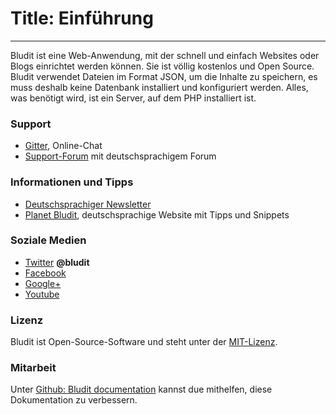 # Title: Einführung
<!-- Position: 1 -->
---

Bludit ist eine Web-Anwendung, mit der schnell und einfach Websites oder Blogs einrichtet werden können. Sie ist völlig kostenlos und Open Source. Bludit verwendet Dateien im Format JSON, um die Inhalte zu speichern, es muss deshalb keine Datenbank installiert und konfiguriert werden. Alles, was benötigt wird, ist ein Server, auf dem PHP installiert ist.

### Support
* [Gitter](https://gitter.im/bludit/support), Online-Chat
* [Support-Forum](https://forum.bludit.org) mit deutschsprachigem Forum

### Informationen und Tipps
* [Deutschsprachiger Newsletter](http://eepurl.com/b6mpKf)
* [Planet Bludit](https://planet-bludit.ch), deutschsprachige Website mit Tipps und Snippets

### Soziale Medien
* [Twitter](https://twitter.com/bludit) **@bludit**
* [Facebook](https://www.facebook.com/bluditcms)
* [Google+](https://plus.google.com/+Bluditcms)
* [Youtube](https://www.youtube.com/channel/UCuLu0Z_CHBsTiYTDz129x9Q)

### Lizenz
Bludit ist Open-Source-Software und steht unter der [MIT-Lizenz](https://tldrlegal.com/license/mit-license).

### Mitarbeit
Unter [Github: Bludit documentation](https://github.com/bludit/documentation-german) kannst due mithelfen, diese Dokumentation zu verbessern.
